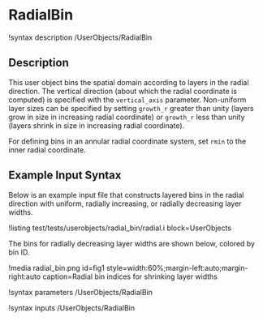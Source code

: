 # RadialBin

!syntax description /UserObjects/RadialBin

## Description

This user object bins the spatial domain according to layers in the radial direction.
The vertical direction (about which the radial coordinate is computed) is specified
with the `vertical_axis` parameter. Non-uniform layer sizes can be specified by
setting `growth_r` greater than unity (layers grow in size in increasing radial coordinate)
or `growth_r` less than unity (layers shrink in size in increasing radial coordinate).

For defining bins in an annular radial coordinate system, set `rmin` to the inner
radial coordinate.

## Example Input Syntax

Below is an example input file that constructs layered bins in the radial
direction with uniform, radially increasing, or radially decreasing layer widths.

!listing test/tests/userobjects/radial_bin/radial.i
  block=UserObjects

The bins for radially decreasing layer widths are shown below, colored
by bin ID.

!media radial_bin.png
  id=fig1
  style=width:60%;margin-left:auto;margin-right:auto
  caption=Radial bin indices for shrinking layer widths

!syntax parameters /UserObjects/RadialBin

!syntax inputs /UserObjects/RadialBin
